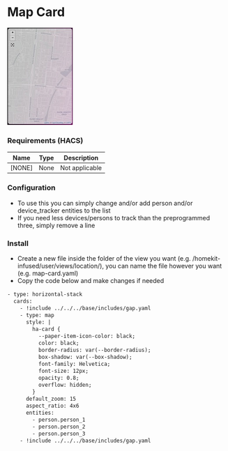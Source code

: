 # Map Card
![Homekit Infused](../images/map-card.png)


### Requirements (HACS)
| Name | Type  | Description |
|----------------------------------|-------------|---------------------------------------------------------------------------------------------------------------------------------------------------------------------------------------------------------|
| [NONE] | None | Not applicable |

### Configuration
- To use this you can simply change and/or add person and/or device_tracker entities to the list
- If you need less devices/persons to track than the preprogrammed three, simply remove a line

### Install
- Create a new file inside the folder of the view you want (e.g. /homekit-infused/user/views/location/), you can name the file however you want (e.g. map-card.yaml)
- Copy the code below and make changes if needed

```
- type: horizontal-stack
  cards:
    - !include ../../../base/includes/gap.yaml
    - type: map                    
      style: |
        ha-card {
          --paper-item-icon-color: black;
          color: black;
          border-radius: var(--border-radius);
          box-shadow: var(--box-shadow);
          font-family: Helvetica;
          font-size: 12px;
          opacity: 0.8;
          overflow: hidden;
        }                      
      default_zoom: 15
      aspect_ratio: 4x6
      entities:
        - person.person_1
        - person.person_2
        - person.person_3
    - !include ../../../base/includes/gap.yaml
```

